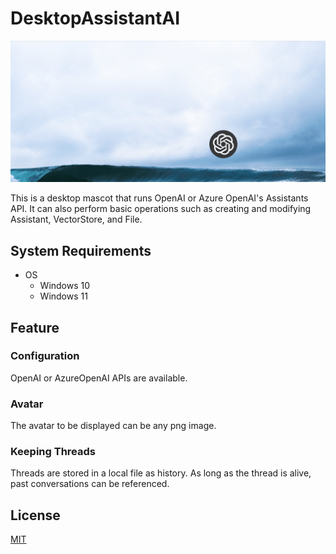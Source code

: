 # DesktopAssistantAI

![gif](./_image/DesktopAssistantAI.gif)

This is a desktop mascot that runs OpenAI or Azure OpenAI's Assistants API.
It can also perform basic operations such as creating and modifying Assistant, VectorStore, and File.

## System Requirements
- OS
  - Windows 10
  - Windows 11

## Feature
### Configuration
OpenAI or AzureOpenAI APIs are available.

### Avatar
The avatar to be displayed can be any png image.

### Keeping Threads
Threads are stored in a local file as history. As long as the thread is alive, past conversations can be referenced.

## License
[MIT](https://github.com/yt3trees/DesktopAssistantAI/blob/main/LICENSE)
